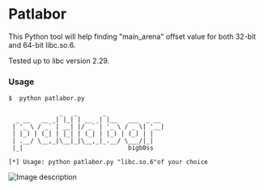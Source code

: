 # Patlabor
This Python tool will help finding "main_arena" offset value for both 32-bit and 64-bit libc.so.6.

Tested up to libc version 2.29.

### Usage
```
$  python patlabor.py 
 
              _   _       _                
  _ __   __ _| |_| | __ _| |__   ___  _ __ 
 | '_ \ / _` | __| |/ _` | '_ \ / _ \| '__|
 | |_) | (_| | |_| | (_| | |_) | (_) | |   
 | .__/ \__,_|\__|_|\__,_|_.__/ \___/|_|   
 |_|                             bigb0ss   
 
[*] Usage: python patlabor.py "libc.so.6"of your choice
```

![Image description](https://github.com/bigb0ss-offsec/Patlabor/blob/master/patlabor_screenshot.png)

